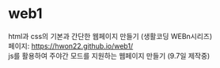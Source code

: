# web1
html과 css의 기본과 간단한 웹페이지 만들기
(생활코딩 WEBn시리즈)\
페이지: https://hwon22.github.io/web1/ \
js를 활용하여 주야간 모드를 지원하는 웹페이지 만들기
(9.7일 제작중)
